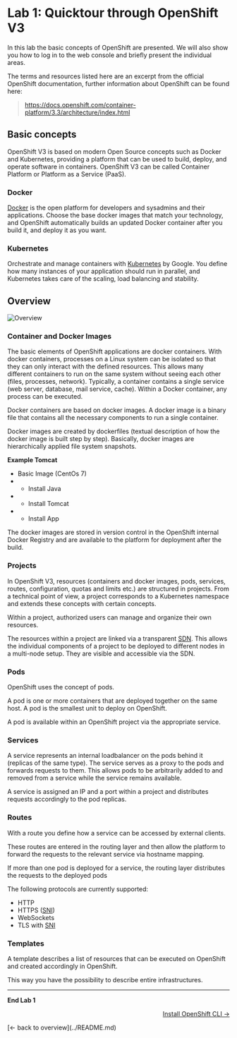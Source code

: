 # Lab 1: Quicktour through OpenShift V3

In this lab the basic concepts of OpenShift are presented. We will also show you how to log in to the web console and briefly present the individual areas.

The terms and resources listed here are an excerpt from the official OpenShift documentation, further information about OpenShift can be found here:

>https://docs.openshift.com/container-platform/3.3/architecture/index.html


## Basic concepts

OpenShift V3 is based on modern Open Source concepts such as Docker and Kubernetes, providing a platform that can be used to build, deploy, and operate software in containers. OpenShift V3 can be called Container Platform or Platform as a Service (PaaS).

### Docker

[Docker](https://www.docker.com/) is the open platform for developers and sysadmins and their applications. Choose the base docker images that match your technology, and OpenShift automatically builds an updated Docker container after you build it, and deploy it as you want.

### Kubernetes

Orchestrate and manage containers with [Kubernetes](http://kubernetes.io/) by Google. You define how many instances of your application should run in parallel, and Kubernetes takes care of the scaling, load balancing and stability.

## Overview

![Overview](../images/ose3-overview.png)

### Container and Docker Images

The basic elements of OpenShift applications are docker containers. With docker containers, processes on a Linux system can be isolated so that they can only interact with the defined resources. This allows many different containers to run on the same system without seeing each other (files, processes, network). Typically, a container contains a single service (web server, database, mail service, cache). Within a Docker container, any process can be executed.

Docker containers are based on docker images. A docker image is a binary file that contains all the necessary components to run a single container.

Docker images are created by dockerfiles (textual description of how the docker image is built step by step). Basically, docker images are hierarchically applied file system snapshots.

**Example Tomcat**
- Basic Image (CentOs 7)
- + Install Java
- + Install Tomcat
- + Install App

The docker images are stored in version control in the OpenShift internal Docker Registry and are available to the platform for deployment after the build.

### Projects

In OpenShift V3, resources (containers and docker images, pods, services, routes, configuration, quotas and limits etc.) are structured in projects. From a technical point of view, a project corresponds to a Kubernetes namespace and extends these concepts with certain concepts.

Within a project, authorized users can manage and organize their own resources.

The resources within a project are linked via a transparent [SDN](https://de.wikipedia.org/wiki/Software-defined_networking). This allows the individual components of a project to be deployed to different nodes in a multi-node setup. They are visible and accessible via the SDN.

### Pods

OpenShift uses the concept of pods.

A pod is one or more containers that are deployed together on the same host. A pod is the smallest unit to deploy on OpenShift.

A pod is available within an OpenShift project via the appropriate service.

### Services

A service represents an internal loadbalancer on the pods behind it (replicas of the same type). The service serves as a proxy to the pods and forwards requests to them. This allows pods to be arbitrarily added to and removed from a service while the service remains available.

A service is assigned an IP and a port within a project and distributes requests accordingly to the pod replicas.

### Routes

With a route you define how a service can be accessed by external clients.

These routes are entered in the routing layer and then allow the platform to forward the requests to the relevant service via hostname mapping.

If more than one pod is deployed for a service, the routing layer distributes the requests to the deployed pods

The following protocols are currently supported:

- HTTP
- HTTPS ([SNI](https://en.wikipedia.org/wiki/Server_Name_Indication))
- WebSockets
- TLS with [SNI](https://en.wikipedia.org/wiki/Server_Name_Indication)

### Templates

A template describes a list of resources that can be executed on OpenShift and created accordingly in OpenShift.

This way you have the possibility to describe entire infrastructures.

---

**End Lab 1**
<p width = "100px" align = "right"> <a href="02_cli.md"> Install OpenShift CLI → </a> </p>
[← back to overview](../README.md)
